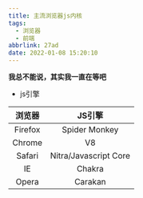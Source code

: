 ```yaml
---
title: 主流浏览器js内核
tags:
  - 浏览器
  - 前端
abbrlink: 27ad
date: 2022-01-08 15:20:10
---
```

**我总不能说，其实我一直在等吧**
<!--more-->
- js引擎

| 浏览器  |        JS引擎         |
| :-----: | :-------------------: |
| Firefox |     Spider Monkey     |
| Chrome  |          V8           |
| Safari  | Nitra/Javascript Core |
|   IE    |        Chakra         |
|  Opera  |        Carakan        |